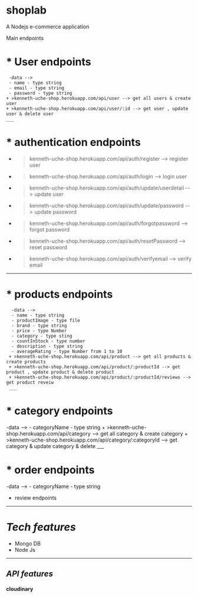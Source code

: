 # shoplab
 A Nodejs e-commerce application

Main endpoints
 #  * User endpoints 
     -data --> 
     - name - type string
     - email - type string
     - password - type string
    + >kenneth-uche-shop.herokuapp.com/api/user --> get all users & create user
    + >kenneth-uche-shop.herokuapp.com/api/user/:id --> get user , update user & delete user
    ___
#   * authentication endpoints
 + >kenneth-uche-shop.herokuapp.com/api/auth/register --> register user
 + >kenneth-uche-shop.herokuapp.com/api/auth/login --> login user
 + >kenneth-uche-shop.herokuapp.com/api/auth/update/userdetail --> update user
 + >kenneth-uche-shop.herokuapp.com/api/auth/update/password --> update password
 + >kenneth-uche-shop.herokuapp.com/api/auth/forgotpassword --> forgot password
 + >kenneth-uche-shop.herokuapp.com/api/auth/resetPassword --> reset password
 + >kenneth-uche-shop.herokuapp.com/api/auth/verifyemail --> verify email
  ___
 
 #  * products endpoints
      -data --> 
      - name - type string
      - productImage - type file
      - brand - type string
      - price - type Number
      - category - type sting
      - countInStock - type number
      - description - type string
      - averageRating - type Number from 1 to 10
     + >kenneth-uche-shop.herokuapp.com/api/product --> get all products & create products
     + >kenneth-uche-shop.herokuapp.com/api/product/:productId --> get  product , update product & delete product
     + >kenneth-uche-shop.herokuapp.com/api/product/:productId/reviews --> get product reveiw
     ___
 #  * category endpoints
   -data --> 
     - categoryName - type string
         +  >kenneth-uche-shop.herokuapp.com/api/category --> get  all category & create category
         + >kenneth-uche-shop.herokuapp.com/api/category/:categoryId --> get category & update category & delete 
         ___
#   * order endpoints
   -data --> 
     - categoryName - type string
  * review endpoints
  ___
#  *Tech features*
* Mongo DB
* Node Js
---
##  *API features*
####  cloudinary
    
